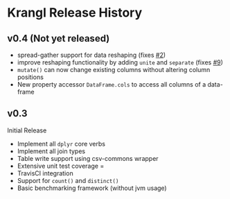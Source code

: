 Krangl Release History
======================

v0.4 (Not yet released)
----

* spread-gather support for data reshaping (fixes [#2](https://github.com/holgerbrandl/krangl/issues/2))
* improve reshaping functionality by adding `unite` and `separate` (fixes [#9](https://github.com/holgerbrandl/krangl/issues/9))
* `mutate()` can now change existing columns without altering column positions
* New property accessor  `DataFrame.cols` to access all columns of a data-frame


v0.3
----

Initial Release

* Implement all `dplyr` core verbs
* Implement all join types
* Table write support using csv-commons wrapper
* Extensive unit test coverage =
* TravisCI integration
* Support for `count()` and `distinct()`
* Basic benchmarking framework (without jvm usage)

